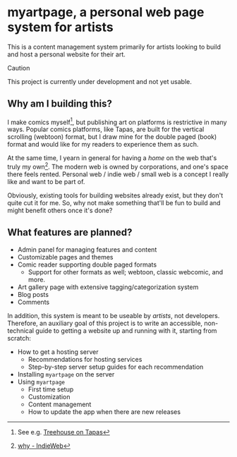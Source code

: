 # myartpage, a personal web page system for artists
This is a content management system primarily for artists looking to build and host a personal website for their art.

> [!CAUTION]
> This project is currently under development and not yet usable.

## Why am I building this?
I make comics myself[^1], but publishing art on platforms is restrictive in many ways.
Popular comics platforms, like Tapas, are built for the vertical scrolling (webtoon) format, but I draw mine for the double paged (book) format and would like for my readers to experience them as such.

At the same time, I yearn in general for having a _home_ on the web that's truly my own[^2].
The modern web is owned by corporations, and one's space there feels rented.
Personal web / indie web / small web is a concept I really like and want to be part of.

Obviously, existing tools for building websites already exist, but they don't quite cut it for me.
So, why not make something that'll be fun to build and might benefit others once it's done?

## What features are planned?
* Admin panel for managing features and content
* Customizable pages and themes
* Comic reader supporting double paged formats
  - Support for other formats as well; webtoon, classic webcomic, and more.
* Art gallery page with extensive tagging/categorization system
* Blog posts
* Comments

In addition, this system is meant to be useable by _artists_, not developers.
Therefore, an auxiliary goal of this project is to write an accessible, non-technical guide to getting a website up and running with it, starting from scratch:

* How to get a hosting server
  - Recommendations for hosting services
  - Step-by-step server setup guides for each recommendation
* Installing `myartpage` on the server
* Using `myartpage`
  - First time setup
  - Customization
  - Content management
  - How to update the app when there are new releases

[^1]: See e.g. [Treehouse on Tapas](https://tapas.io/series/Treehouse)
[^2]: [why - IndieWeb](https://indieweb.org/why)
